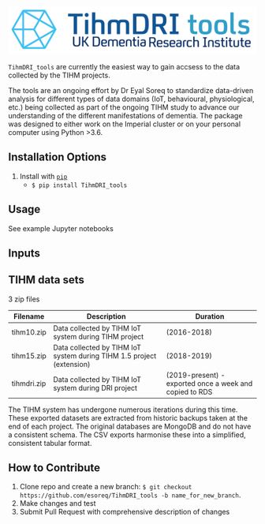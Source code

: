 ![TihmDRI_tools logo](img/TihmDRI_tools-logo-left-01.png)


`TihmDRI_tools` are currently the easiest way to gain accsess to the data collected by the TIHM projects.

The tools are an ongoing effort by  Dr Eyal Soreq to standardize data-driven analysis for different types of data domains (IoT, behavioural, physiological, etc.) being collected as part of the ongoing TIHM study to advance our understanding of the different manifestations of dementia.
The package was designed to either work on the Imperial cluster or on your personal computer using Python >3.6. 

 
**Installation Options**
---
1. Install with [`pip`](https://pypi.org/project/stronghold/)
    + `$ pip install TihmDRI_tools`

**Usage**
---
See example Jupyter notebooks 


**Inputs**
---

**TIHM data sets**
---

3 zip files
 
Filename | Description | Duration
--- | --- | ---
tihm10.zip | Data collected by TIHM IoT system during TIHM project | (2016-2018)
tihm15.zip | Data collected by TIHM IoT system during TIHM 1.5 project (extension) | (2018-2019)
tihmdri.zip | Data collected by TIHM IoT system during DRI project | (2019-present) - exported once a week and copied to RDS

The TIHM system has undergone numerous iterations during this time. These exported datasets are extracted from historic backups taken at the end of each project. The original databases are MongoDB and do not have a consistent schema. The CSV exports harmonise these into a simplified, consistent tabular format. 


**How to Contribute**
---

1. Clone repo and create a new branch: `$ git checkout https://github.com/esoreq/TihmDRI_tools -b name_for_new_branch`.
2. Make changes and test
3. Submit Pull Request with comprehensive description of changes
